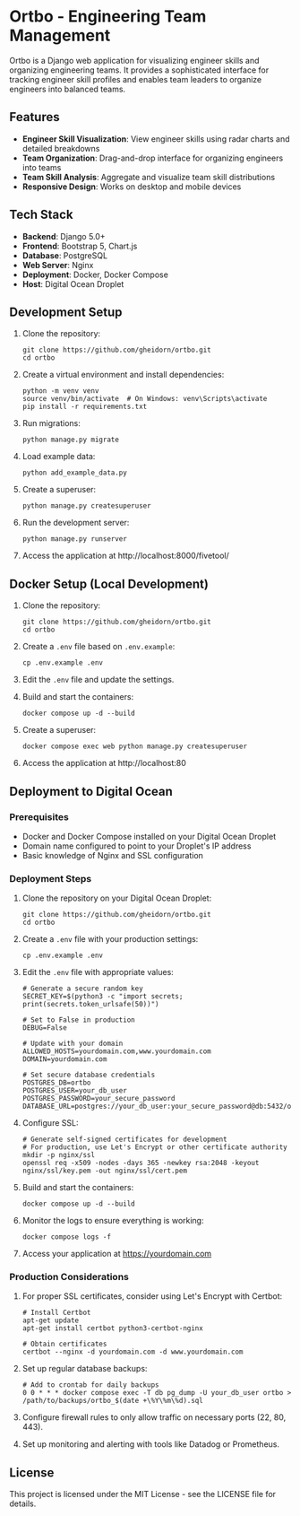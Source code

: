 # Ortbo - Engineering Team Management

Ortbo is a Django web application for visualizing engineer skills and organizing engineering teams. It provides a sophisticated interface for tracking engineer skill profiles and enables team leaders to organize engineers into balanced teams.

## Features

- **Engineer Skill Visualization**: View engineer skills using radar charts and detailed breakdowns
- **Team Organization**: Drag-and-drop interface for organizing engineers into teams
- **Team Skill Analysis**: Aggregate and visualize team skill distributions
- **Responsive Design**: Works on desktop and mobile devices

## Tech Stack

- **Backend**: Django 5.0+
- **Frontend**: Bootstrap 5, Chart.js
- **Database**: PostgreSQL
- **Web Server**: Nginx
- **Deployment**: Docker, Docker Compose
- **Host**: Digital Ocean Droplet

## Development Setup

1. Clone the repository:
   ```
   git clone https://github.com/gheidorn/ortbo.git
   cd ortbo
   ```

2. Create a virtual environment and install dependencies:
   ```
   python -m venv venv
   source venv/bin/activate  # On Windows: venv\Scripts\activate
   pip install -r requirements.txt
   ```

3. Run migrations:
   ```
   python manage.py migrate
   ```

4. Load example data:
   ```
   python add_example_data.py
   ```

5. Create a superuser:
   ```
   python manage.py createsuperuser
   ```

6. Run the development server:
   ```
   python manage.py runserver
   ```

7. Access the application at http://localhost:8000/fivetool/

## Docker Setup (Local Development)

1. Clone the repository:
   ```
   git clone https://github.com/gheidorn/ortbo.git
   cd ortbo
   ```

2. Create a `.env` file based on `.env.example`:
   ```
   cp .env.example .env
   ```

3. Edit the `.env` file and update the settings.

4. Build and start the containers:
   ```
   docker compose up -d --build
   ```

5. Create a superuser:
   ```
   docker compose exec web python manage.py createsuperuser
   ```

6. Access the application at http://localhost:80

## Deployment to Digital Ocean

### Prerequisites

- Docker and Docker Compose installed on your Digital Ocean Droplet
- Domain name configured to point to your Droplet's IP address
- Basic knowledge of Nginx and SSL configuration

### Deployment Steps

1. Clone the repository on your Digital Ocean Droplet:
   ```
   git clone https://github.com/gheidorn/ortbo.git
   cd ortbo
   ```

2. Create a `.env` file with your production settings:
   ```
   cp .env.example .env
   ```

3. Edit the `.env` file with appropriate values:
   ```
   # Generate a secure random key
   SECRET_KEY=$(python3 -c "import secrets; print(secrets.token_urlsafe(50))")
   
   # Set to False in production
   DEBUG=False
   
   # Update with your domain
   ALLOWED_HOSTS=yourdomain.com,www.yourdomain.com
   DOMAIN=yourdomain.com
   
   # Set secure database credentials
   POSTGRES_DB=ortbo
   POSTGRES_USER=your_db_user
   POSTGRES_PASSWORD=your_secure_password
   DATABASE_URL=postgres://your_db_user:your_secure_password@db:5432/ortbo
   ```

4. Configure SSL:
   ```
   # Generate self-signed certificates for development
   # For production, use Let's Encrypt or other certificate authority
   mkdir -p nginx/ssl
   openssl req -x509 -nodes -days 365 -newkey rsa:2048 -keyout nginx/ssl/key.pem -out nginx/ssl/cert.pem
   ```

5. Build and start the containers:
   ```
   docker compose up -d --build
   ```

6. Monitor the logs to ensure everything is working:
   ```
   docker compose logs -f
   ```

7. Access your application at https://yourdomain.com

### Production Considerations

1. For proper SSL certificates, consider using Let's Encrypt with Certbot:
   ```
   # Install Certbot
   apt-get update
   apt-get install certbot python3-certbot-nginx
   
   # Obtain certificates
   certbot --nginx -d yourdomain.com -d www.yourdomain.com
   ```

2. Set up regular database backups:
   ```
   # Add to crontab for daily backups
   0 0 * * * docker compose exec -T db pg_dump -U your_db_user ortbo > /path/to/backups/ortbo_$(date +\%Y\%m\%d).sql
   ```

3. Configure firewall rules to only allow traffic on necessary ports (22, 80, 443).

4. Set up monitoring and alerting with tools like Datadog or Prometheus.

## License

This project is licensed under the MIT License - see the LICENSE file for details.